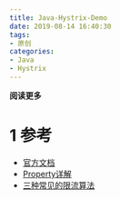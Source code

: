 ```yaml
---
title: Java-Hystrix-Demo
date: 2019-08-14 16:40:30
tags: 
- 原创
categories: 
- Java
- Hystrix
---
```


**阅读更多**

<!--more-->

# 1 参考

* [官方文档](https://github.com/Netflix/Hystrix/wiki)
* [Property详解](https://github.com/Netflix/Hystrix/wiki/Configuration)
* [三种常见的限流算法](https://www.cnblogs.com/linjiqin/p/9707713.html)
